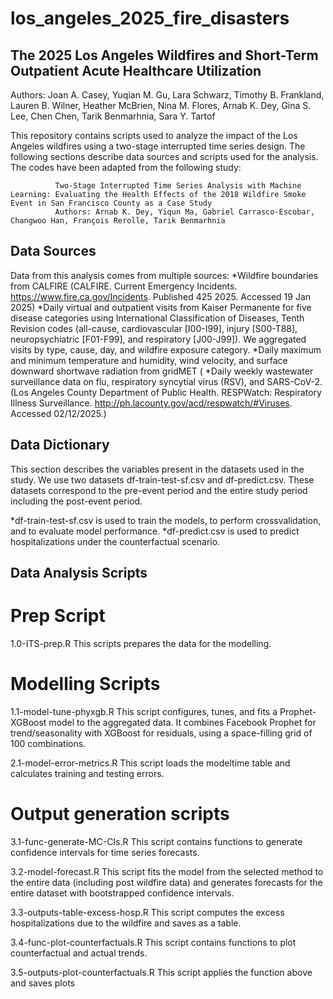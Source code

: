 # los_angeles_2025_fire_disasters

## The 2025 Los Angeles Wildfires and Short-Term Outpatient Acute Healthcare Utilization
Authors: Joan A. Casey,  Yuqian M. Gu, Lara Schwarz, Timothy B. Frankland, Lauren B. Wilner, Heather McBrien, Nina M. Flores, Arnab K. Dey, Gina
S. Lee, Chen Chen,  Tarik Benmarhnia, Sara Y. Tartof

This repository contains scripts used to analyze the impact of the Los Angeles wildfires using a two-stage interrupted time series design. The following sections describe data sources and scripts used for the analysis. The codes have been adapted from the following study:

              Two-Stage Interrupted Time Series Analysis with Machine Learning: Evaluating the Health Effects of the 2018 Wildfire Smoke Event in San Francisco County as a Case Study
              Authors: Arnab K. Dey, Yiqun Ma, Gabriel Carrasco-Escobar, Changwoo Han, François Rerolle, Tarik Benmarhnia

## Data Sources
Data from this analysis comes from multiple sources:
*Wildfire boundaries from CALFIRE (CALFIRE. Current Emergency Incidents. https://www.fire.ca.gov/Incidents. Published 425 2025. Accessed 19 Jan 2025)
*Daily virtual and outpatient visits from Kaiser Permanente for five disease categories using International Classification of Diseases, Tenth Revision codes (all-cause, cardiovascular [I00-I99], injury [S00-T88], neuropsychiatric [F01-F99], and respiratory [J00-J99]). We aggregated visits by type, cause, day, and wildfire exposure category.
*Daily maximum and minimum temperature and humidity, wind velocity, and surface downward shortwave radiation from gridMET (
*Daily weekly wastewater surveillance data on flu, respiratory syncytial virus (RSV), and SARS-CoV-2. (Los Angeles County Department of Public Health. RESPWatch: Respiratory Illness Surveillance. http://ph.lacounty.gov/acd/respwatch/#Viruses. Accessed 02/12/2025.)

## Data Dictionary

This section describes the variables present in the datasets used in the study. We use two datasets df-train-test-sf.csv and df-predict.csv. These datasets correspond to the pre-event period and the entire study period including the post-event period.

*df-train-test-sf.csv is used to train the models, to perform crossvalidation, and to evaluate model performance.
*df-predict.csv is used to predict hospitalizations under the counterfactual scenario.

## Data Analysis Scripts

# Prep Script
1.0-ITS-prep.R
This scripts prepares the data for the modelling.

# Modelling Scripts

1.1-model-tune-phyxgb.R 
This script configures, tunes, and fits a Prophet-XGBoost model to the aggregated data. It combines Facebook Prophet for trend/seasonality with XGBoost for residuals, using a space-filling grid of 100 combinations.

2.1-model-error-metrics.R
This script loads the modeltime table and calculates training and testing errors. 

# Output generation scripts

3.1-func-generate-MC-CIs.R
This script contains functions to generate confidence intervals for time series forecasts.

3.2-model-forecast.R
This script fits the model from the selected method to the entire data (including post wildfire data) and generates forecasts for the entire dataset with bootstrapped confidence intervals.

3.3-outputs-table-excess-hosp.R
This script computes the excess hospitalizations due to the wildfire and saves as a table.

3.4-func-plot-counterfactuals.R
This script contains functions to plot counterfactual and actual trends.

3.5-outputs-plot-counterfactuals.R
This script applies the function above and saves plots
